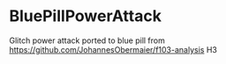 # BluePillPowerAttack
Glitch power attack ported to blue pill from https://github.com/JohannesObermaier/f103-analysis H3

